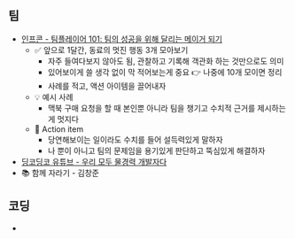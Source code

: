 ## 팀
- [인프콘 - 팀플레이어 101: 팀의 성공을 위해 달리는 메이거 되기](https://www.youtube.com/watch?v=ZYKcD2gKlvg)
	- ✅ 앞으로 1달간, 동료의 멋진 행동 3개 모아보기
		- 자주 들여다보지 않아도 됨, 관찰하고 기록해 객관화 하는 것만으로도 의미
		- 있어보이게 쓸 생각 없이 막 적어보는게 중요 👉 나중에 10개 모이면 정리 
		- 사례를 적고, 액션 아이템을 끌어내자
	- 💡 예시 사례
		- 맥북 구매 요청을 할 때 본인뿐 아니라 팀을 챙기고 수치적 근거를 제시하는 게 멋지다
	- 🙌 Action item
		- 당연해보이는 일이라도 수치를 들어 설득력있게 말하자
		- 나 뿐이 아니고 팀의 문제임을 용기있게 판단하고 뚝심있게 해결하자
- [딩코딩코 유튜브 - 우리 모두 물경력 개발자다](https://www.youtube.com/watch?v=6-zcK7JihEY)
- 📚 함께 자라기 - 김창준


## 코딩
- 
